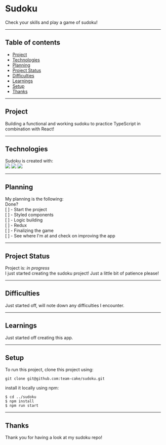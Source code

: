 # Sudoku

Check your skills and play a game of sudoku!

---

## Table of contents

- [Project](#Project)
- [Technologies](#Technologies)
- [Planning](#Planning)
- [Project Status](#Project-status)
- [Difficulties](#Difficulties)
- [Learnings](#Learnings)
- [Setup](#Setup)
- [Thanks](#thanks)

---

## Project

Building a functional and working sudoku to practice TypeScript in combination with React!

---

## Technologies

Sudoku is created with:  
![](https://img.shields.io/badge/Code-TypeScript-informational?style=plastic&logo=typescript) ![](https://img.shields.io/badge/Tools-Node.js-informational?style=plastic&logo=node-dot-js) ![](https://img.shields.io/badge/Code-React-informational?style=plastic&logo=react)

---

## Planning

My planning is the following:  
Done?  
[ ] - Start the project  
[ ] - Styled components  
[ ] - Logic building  
[ ] - Redux  
[ ] - Finalizing the game  
[ ] - See where I'm at and check on improving the app

---

## Project Status

Project is: _in progress_  
I just started creating the sudoku project! Just a little bit of patience please!

---

## Difficulties

Just started off, will note down any difficulties I encounter.

---

## Learnings

Just started off creating this app.

---

## Setup

To run this project, clone this project using:

```
git clone git@github.com:team-cake/sudoku.git
```

install it locally using npm:

```
$ cd ../sudoku
$ npm install
$ npm run start

```

---

## Thanks

Thank you for having a look at my sudoku repo!
